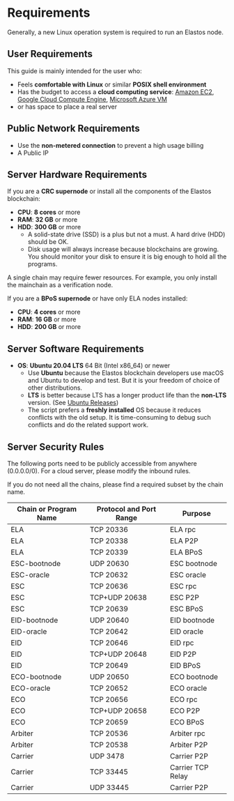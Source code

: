 # Requirements

Generally, a new Linux operation system is required to run an Elastos node.

## User Requirements

This guide is mainly intended for the user who:

* Feels **comfortable with Linux** or similar **POSIX shell environment**
* Has the budget to access a **cloud computing service**: [Amazon EC2](https://aws.amazon.com/ec2/), [Google Cloud Compute Engine](https://cloud.google.com/compute/), [Microsoft Azure VM](https://azure.microsoft.com/en-us/services/virtual-machines/)
* or has space to place a real server

## Public Network Requirements

* Use the **non-metered connection** to prevent a high usage billing
* A Public IP

## Server Hardware Requirements

If you are a **CRC supernode** or install all the components of the Elastos blockchain:

* **CPU**: **8 cores** or more
* **RAM**: **32 GB** or more
* **HDD**: **300 GB** or more
  * A solid-state drive (SSD) is a plus but not a must. A hard drive (HDD) should be OK.
  * Disk usage will always increase because blockchains are growing. You should monitor your disk to ensure it is big enough to hold all the programs.

A single chain may require fewer resources. For example, you only install the mainchain as a verification node.

If you are a **BPoS supernode** or have only ELA nodes installed:

* **CPU**: **4 cores** or more
* **RAM**: **16 GB** or more
* **HDD**: **200 GB** or more

## Server Software Requirements

* **OS**: **Ubuntu 20.04 LTS** 64 Bit (Intel x86\_64) or newer
  * Use **Ubuntu** because the Elastos blockchain developers use macOS and Ubuntu to develop and test. But it is your freedom of choice of other distributions.
  * **LTS** is better because LTS has a longer product life than the **non-LTS** version. (See [Ubuntu Releases](https://wiki.ubuntu.com/Releases))
  * The script prefers a **freshly installed** OS because it reduces conflicts with the old setup. It is time-consuming to debug such conflicts and do the related support work.

## Server Security Rules

The following ports need to be publicly accessible from anywhere (0.0.0.0/0). For a cloud server, please modify the inbound rules.

If you do not need all the chains, please find a required subset by the chain name.

| Chain or Program Name | Protocol and Port Range | Purpose           |
| --------------------- | ----------------------- | ----------------- |
| ELA                   | TCP 20336               | ELA rpc           |
| ELA                   | TCP 20338               | ELA P2P           |
| ELA                   | TCP 20339               | ELA BPoS          |
| ESC-bootnode          | UDP 20630               | ESC bootnode      |    
| ESC-oracle            | TCP 20632               | ESC oracle        |
| ESC                   | TCP 20636               | ESC rpc           |
| ESC                   | TCP+UDP 20638           | ESC P2P           |
| ESC                   | TCP 20639               | ESC BPoS          |
| EID-bootnode          | UDP 20640               | EID bootnode      |
| EID-oracle            | TCP 20642               | EID oracle        |
| EID                   | TCP 20646               | EID rpc           |
| EID                   | TCP+UDP 20648           | EID P2P           |
| EID                   | TCP 20649               | EID BPoS          |
| ECO-bootnode          | UDP 20650               | ECO bootnode      |
| ECO-oracle            | TCP 20652               | ECO oracle        |
| ECO                   | TCP 20656               | ECO rpc           |
| ECO                   | TCP+UDP 20658           | ECO P2P           |
| ECO                   | TCP 20659               | ECO BPoS          |
| Arbiter               | TCP 20536               | Arbiter rpc       |
| Arbiter               | TCP 20538               | Arbiter P2P       |
| Carrier               | UDP 3478                | Carrier P2P       |
| Carrier               | TCP 33445               | Carrier TCP Relay |
| Carrier               | UDP 33445               | Carrier P2P       |
